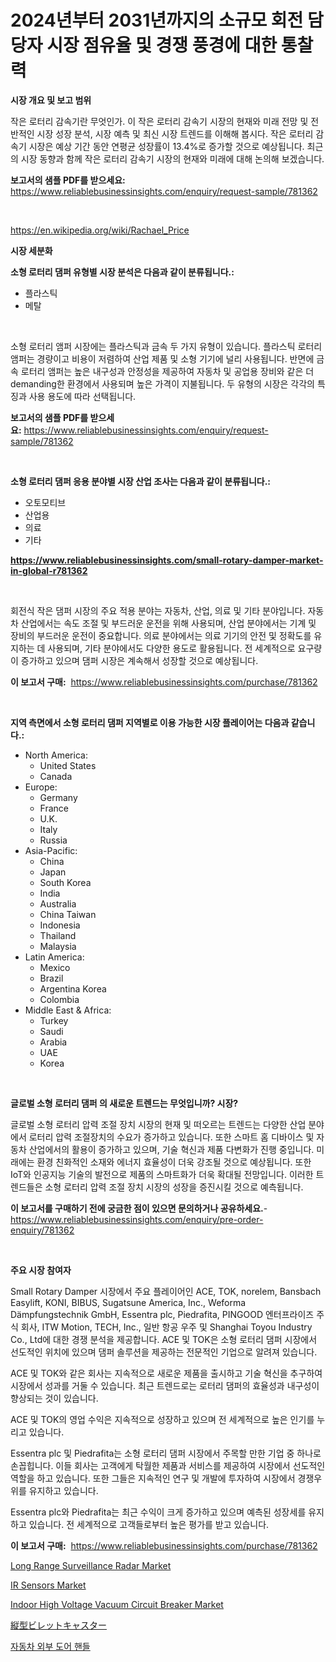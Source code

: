 <p><h1>2024년부터 2031년까지의 소규모 회전 담당자 시장 점유율 및 경쟁 풍경에 대한 통찰력</h1></p><p><strong>시장 개요 및 보고 범위</strong></p>
<p><p>작은 로터리 감속기란 무엇인가. 이 작은 로터리 감속기 시장의 현재와 미래 전망 및 전반적인 시장 성장 분석, 시장 예측 및 최신 시장 트렌드를 이해해 봅시다. 작은 로터리 감속기 시장은 예상 기간 동안 연평균 성장률이 13.4%로 증가할 것으로 예상됩니다. 최근의 시장 동향과 함께 작은 로터리 감속기 시장의 현재와 미래에 대해 논의해 보겠습니다.</p></p>
<p><strong>보고서의 샘플 PDF를 받으세요:</strong> <a href="https://www.reliablebusinessinsights.com/enquiry/request-sample/781362">https://www.reliablebusinessinsights.com/enquiry/request-sample/781362</a></p>
<p>&nbsp;</p>
<p><a href="https://en.wikipedia.org/wiki/Rachael_Price">https://en.wikipedia.org/wiki/Rachael_Price</a></p>
<p><strong>시장 세분화</strong></p>
<p><strong>소형 로터리 댐퍼 유형별 시장 분석은 다음과 같이 분류됩니다.:</strong></p>
<p><ul><li>플라스틱</li><li>메탈</li></ul></p>
<p>&nbsp;</p>
<p><p>소형 로터리 앰퍼 시장에는 플라스틱과 금속 두 가지 유형이 있습니다. 플라스틱 로터리 앰퍼는 경량이고 비용이 저렴하여 산업 제품 및 소형 기기에 널리 사용됩니다. 반면에 금속 로터리 앰퍼는 높은 내구성과 안정성을 제공하여 자동차 및 공업용 장비와 같은 더 demanding한 환경에서 사용되며 높은 가격이 지불됩니다. 두 유형의 시장은 각각의 특징과 사용 용도에 따라 선택됩니다.</p></p>
<p><strong>보고서의 샘플 PDF를 받으세요:</strong>&nbsp;<a href="https://www.reliablebusinessinsights.com/enquiry/request-sample/781362">https://www.reliablebusinessinsights.com/enquiry/request-sample/781362</a></p>
<p>&nbsp;</p>
<p><strong> 소형 로터리 댐퍼 응용 분야별 시장 산업 조사는 다음과 같이 분류됩니다.:</strong></p>
<p><ul><li>오토모티브</li><li>산업용</li><li>의료</li><li>기타</li></ul></p>
<p><strong><a href="https://www.reliablebusinessinsights.com/small-rotary-damper-market-in-global-r781362">https://www.reliablebusinessinsights.com/small-rotary-damper-market-in-global-r781362</a></strong></p>
<p>&nbsp;</p>
<p><p>회전식 작은 댐퍼 시장의 주요 적용 분야는 자동차, 산업, 의료 및 기타 분야입니다. 자동차 산업에서는 속도 조절 및 부드러운 운전을 위해 사용되며, 산업 분야에서는 기계 및 장비의 부드러운 운전이 중요합니다. 의료 분야에서는 의료 기기의 안전 및 정확도를 유지하는 데 사용되며, 기타 분야에서도 다양한 용도로 활용됩니다. 전 세계적으로 요구량이 증가하고 있으며 댐퍼 시장은 계속해서 성장할 것으로 예상됩니다.</p></p>
<p><strong>이 보고서 구매:</strong>&nbsp; <a href="https://www.reliablebusinessinsights.com/purchase/781362">https://www.reliablebusinessinsights.com/purchase/781362</a></p>
<p>&nbsp;</p>
<p><strong>지역 측면에서 소형 로터리 댐퍼 지역별로 이용 가능한 시장 플레이어는 다음과 같습니다.:</strong></p>
<p><ul>
    <li>
        North America:
        <ul>
            <li>United States</li>
            <li>Canada</li>
        </ul>
    </li>
    <li>
        Europe:
        <ul>
            <li>Germany</li>
            <li>France</li>
            <li>U.K.</li>
            <li>Italy</li>
            <li>Russia</li>
        </ul>
    </li>
    <li>
        Asia-Pacific:
        <ul>
            <li>China</li>
            <li>Japan</li>
            <li>South Korea</li>
            <li>India</li>
            <li>Australia</li>
            <li>China Taiwan</li>
            <li>Indonesia</li>
            <li>Thailand</li>
            <li>Malaysia</li>
        </ul>
    </li>
    <li>
        Latin America:
        <ul>
            <li>Mexico</li>
            <li>Brazil</li>
            <li>Argentina Korea</li>
            <li>Colombia</li>
        </ul>
    </li>
    <li>
        Middle East & Africa:
        <ul>
            <li>Turkey</li>
            <li>Saudi</li>
            <li>Arabia</li>
            <li>UAE</li>
            <li>Korea</li>
        </ul>
    </li>
    </ul></p>
<p>&nbsp;</p>
<p><strong>글로벌 소형 로터리 댐퍼 의 새로운 트렌드는 무엇입니까? 시장?</strong></p>
<p><p>글로벌 소형 로터리 압력 조절 장치 시장의 현재 및 떠오르는 트렌드는 다양한 산업 분야에서 로터리 압력 조절장치의 수요가 증가하고 있습니다. 또한 스마트 홈 디바이스 및 자동차 산업에서의 활용이 증가하고 있으며, 기술 혁신과 제품 다변화가 진행 중입니다. 미래에는 환경 친화적인 소재와 에너지 효율성이 더욱 강조될 것으로 예상됩니다. 또한 IoT와 인공지능 기술의 발전으로 제품의 스마트화가 더욱 확대될 전망입니다. 이러한 트렌드들은 소형 로터리 압력 조절 장치 시장의 성장을 증진시킬 것으로 예측됩니다.</p></p>
<p><strong>이 보고서를 구매하기 전에 궁금한 점이 있으면 문의하거나 공유하세요.</strong>- <a href="https://www.reliablebusinessinsights.com/enquiry/pre-order-enquiry/781362">https://www.reliablebusinessinsights.com/enquiry/pre-order-enquiry/781362</a></p>
<p>&nbsp;</p>
<p><strong>주요 시장 참여자</strong></p>
<p><p>Small Rotary Damper 시장에서 주요 플레이어인 ACE, TOK, norelem, Bansbach Easylift, KONI, BIBUS, Sugatsune America, Inc., Weforma Dämpfungstechnik GmbH, Essentra plc, Piedrafita, PINGOOD 엔터프라이즈 주식 회사, ITW Motion, TECH, Inc., 일반 항공 우주 및 Shanghai Toyou Industry Co., Ltd에 대한 경쟁 분석을 제공합니다. ACE 및 TOK은 소형 로터리 댐퍼 시장에서 선도적인 위치에 있으며 댐퍼 솔루션을 제공하는 전문적인 기업으로 알려져 있습니다.</p><p>ACE 및 TOK와 같은 회사는 지속적으로 새로운 제품을 출시하고 기술 혁신을 추구하여 시장에서 성과를 거둘 수 있습니다. 최근 트렌드로는 로터리 댐퍼의 효율성과 내구성이 향상되는 것이 있습니다.</p><p>ACE 및 TOK의 영업 수익은 지속적으로 성장하고 있으며 전 세계적으로 높은 인기를 누리고 있습니다.</p><p>Essentra plc 및 Piedrafita는 소형 로터리 댐퍼 시장에서 주목할 만한 기업 중 하나로 손꼽힙니다. 이들 회사는 고객에게 탁월한 제품과 서비스를 제공하여 시장에서 선도적인 역할을 하고 있습니다. 또한 그들은 지속적인 연구 및 개발에 투자하여 시장에서 경쟁우위를 유지하고 있습니다.</p><p>Essentra plc와 Piedrafita는 최근 수익이 크게 증가하고 있으며 예측된 성장세를 유지하고 있습니다. 전 세계적으로 고객들로부터 높은 평가를 받고 있습니다.</p></p>
<p><strong>이 보고서 구매:</strong>&nbsp;&nbsp;<a href="https://www.reliablebusinessinsights.com/purchase/781362">https://www.reliablebusinessinsights.com/purchase/781362</a></p>
<p><p><a href="https://issuu.com/reportprime-2/docs/long-range-surveillance-radar-market-size-2030.ppt">Long Range Surveillance Radar Market</a></p><p><a href="https://github.com/cecuraprangm/Market-Research-Report-List-3/blob/main/ir-sensors-market.md">IR Sensors Market</a></p><p><a href="https://github.com/fiixsa/Market-Research-Report-List-3/blob/main/indoor-high-voltage-vacuum-circuit-breaker-market.md">Indoor High Voltage Vacuum Circuit Breaker Market</a></p><p><a href="https://github.com/TerrellConn/Market-Research-Report-List-1/blob/main/6466538149450.md">縦型ビレットキャスター</a></p><p><a href="https://github.com/shampaakter36/Market-Research-Report-List-1/blob/main/6977334159169.md">자동차 외부 도어 핸들</a></p></p>